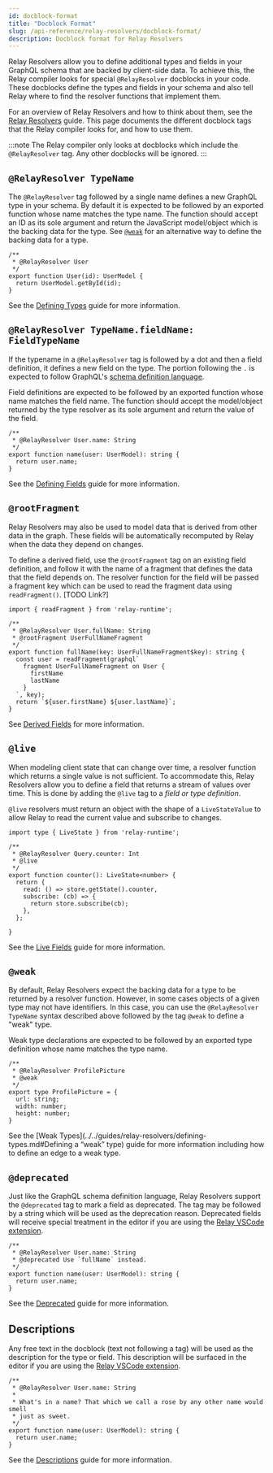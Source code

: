 ```yaml
---
id: docblock-format
title: "Docblock Format"
slug: /api-reference/relay-resolvers/docblock-format/
description: Docblock format for Relay Resolvers
---
```


Relay Resolvers allow you to define additional types and fields in your GraphQL schema that are backed by client-side data. To achieve this, the Relay compiler looks for special `@RelayResolver` docblocks in your code. These docblocks define the types and fields in your schema and also tell Relay where to find the resolver functions that implement them.

For an overview of Relay Resolvers and how to think about them, see the [Relay Resolvers](../../guides/relay-resolvers/introduction.md) guide. This page documents the different docblock tags that the Relay compiler looks for, and how to use them.

:::note
The Relay compiler only looks at docblocks which include the `@RelayResolver` tag. Any other docblocks will be ignored.
:::

## `@RelayResolver TypeName`

The `@RelayResolver` tag followed by a single name defines a new GraphQL type in your schema. By default it is expected to be followed by an exported function whose name matches the type name. The function should accept an ID as its sole argument and return the JavaScript model/object which is the backing data for the type. See [`@weak`](#weak) for an alternative way to define the backing data for a type.

```tsx
/**
 * @RelayResolver User
 */
export function User(id): UserModel {
  return UserModel.getById(id);
}
```

See the [Defining Types](../../guides/relay-resolvers/defining-types.md) guide for more information.

## `@RelayResolver TypeName.fieldName: FieldTypeName`

If the typename in a `@RelayResolver` tag is followed by a dot and then a field definition, it defines a new field on the type. The portion following the `.` is expected to follow GraphQL's [schema definition language](https://spec.graphql.org/June2018/#FieldDefinition).

Field definitions are expected to be followed by an exported function whose name matches the field name. The function should accept the model/object returned by the type resolver as its sole argument and return the value of the field.

```tsx
/**
 * @RelayResolver User.name: String
 */
export function name(user: UserModel): string {
  return user.name;
}
```

See the [Defining Fields](../../guides/relay-resolvers/defining-fields.md) guide for more information.


## `@rootFragment`

Relay Resolvers may also be used to model data that is derived from other data in the graph. These fields will be automatically recomputed by Relay when the data they depend on changes.

To define a derived field, use the `@rootFragment` tag on an existing field definition, and follow it with the name of a fragment that defines the data that the field depends on. The resolver function for the field will be passed a fragment key which can be used to read the fragment data using `readFragment()`. [TODO Link?]

```tsx
import { readFragment } from 'relay-runtime';

/**
 * @RelayResolver User.fullName: String
 * @rootFragment UserFullNameFragment
 */
export function fullName(key: UserFullNameFragment$key): string {
  const user = readFragment(graphql`
    fragment UserFullNameFragment on User {
      firstName
      lastName
    }
  `, key);
  return `${user.firstName} ${user.lastName}`;
}
```

See [Derived Fields](../../guides/relay-resolvers/derived-fields.md) for more information.

## `@live`

When modeling client state that can change over time, a resolver function which returns a single value is not sufficient. To accommodate this, Relay Resolvers allow you to define a field that returns a stream of values over time. This is done by adding the `@live` tag to a _field or type definition_.

`@live` resolvers must return an object with the shape of a `LiveStateValue` to allow Relay to read the current value and subscribe to changes.

```tsx
import type { LiveState } from 'relay-runtime';

/**
 * @RelayResolver Query.counter: Int
 * @live
 */
export function counter(): LiveState<number> {
  return {
    read: () => store.getState().counter,
    subscribe: (cb) => {
      return store.subscribe(cb);
    },
  };
  
}
```

See the [Live Fields](../../guides/relay-resolvers/live-fields.md) guide for more information.

## `@weak`

By default, Relay Resolvers expect the backing data for a type to be returned by a resolver function. However, in some cases objects of a given type may not have identifiers. In this case, you can use the `@RelayResolver TypeName` syntax described above followed by the tag `@weak` to define a "weak" type.

Weak type declarations are expected to be followed by an exported type definition whose name matches the type name.

```tsx
/**
 * @RelayResolver ProfilePicture
 * @weak
 */
export type ProfilePicture = {
  url: string;
  width: number;
  height: number;
} 
```

See the [Weak Types](../../guides/relay-resolvers/defining-types.md#Defining a “weak” type) guide for more information including how to define an edge to a weak type.

## `@deprecated`

Just like the GraphQL schema definition language, Relay Resolvers support the `@deprecated` tag to mark a field as deprecated. The tag may be followed by a string which will be used as the deprecation reason. Deprecated fields will receive special treatment in the editor if you are using the [Relay VSCode extension](../../editor-support.md).

```tsx
/**
 * @RelayResolver User.name: String
 * @deprecated Use `fullName` instead.
 */
export function name(user: UserModel): string {
  return user.name;
}
```

See the [Deprecated](../../guides/relay-resolvers/deprecated.md) guide for more information.

## Descriptions

Any free text in the docblock (text not following a tag) will be used as the description for the type or field. This description will be surfaced in the editor if you are using the [Relay VSCode extension](../../editor-support.md).

```tsx
/**
 * @RelayResolver User.name: String
 * 
 * What's in a name? That which we call a rose by any other name would smell
 * just as sweet.
 */
export function name(user: UserModel): string {
  return user.name;
}
```

See the [Descriptions](../../guides/relay-resolvers/descriptions.md) guide for more information.
